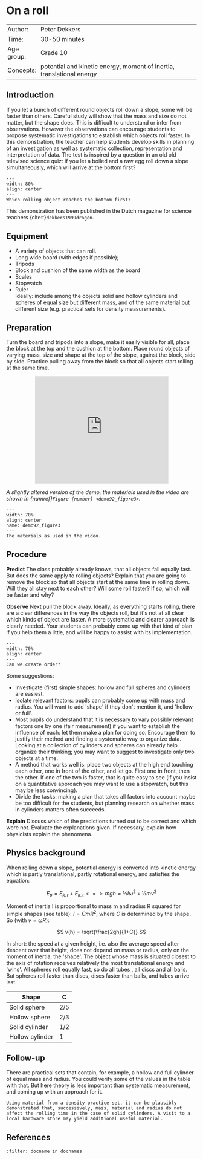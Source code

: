 # On a roll

<table style="width: 100%; border-collapse: collapse; border: none;">
    <tr style="background-color: var(--background-color);"> 
        <td style="text-align: left; padding: 3px; border: none; color: var(--text-color)">Author:</td>
        <td style="text-align: left; padding: 3px; border: none; color: var(--text-color)">Peter Dekkers</td>
    </tr>
    <tr style="background-color: var(--background-color);"> 
        <td style="text-align: left; padding: 3px; border: none; color: var(--text-color)">Time:</td>
        <td style="text-align: left; padding: 3px; border: none; color: var(--text-color)">30-50 minutes</td>
    </tr>
    <tr style="background-color: var(--background-color);"> 
        <td style="text-align: left; padding: 3px; border: none; color: var(--text-color)">Age group:</td>
        <td style="text-align: left; padding: 3px; border: none; color: var(--text-color)">Grade 10</td>
    </tr>
    <tr style="background-color: var(--background-color);"> 
        <td style="text-align: left; padding: 3px; border: none; color: var(--text-color)">Concepts:</td>
        <td style="text-align: left; padding: 3px; border: none; color: var(--text-color)">potential and kinetic energy, moment of inertia, translational energy</td>
    </tr>
</table>

## Introduction
If you let a bunch of different round objects roll down a slope, some will be faster than others. Careful study will show that the mass and size do not matter, but the shape does. This is difficult to understand or infer from observations. However the observations can encourage students to propose systematic investigations to establish which objects roll faster. In this demonstration, the teacher can help students develop skills in planning of an investigation as well as systematic collection, representation and interpretation of data. The test is inspired by a question in an old old televised science quiz: if you let a boiled and a raw egg roll down a slope simultaneously, which will arrive at the bottom first? 

```{figure} demo92_figure1.jpg
---
width: 80%
align: center
---
Which rolling object reaches the bottom first?
```

This demonstration has been published in the Dutch magazine for science teachers {cite:t}`dekkers1999drogen`.

## Equipment
* A variety of objects that can roll. 
* Long wide board (with edges if possible); 
* Tripods
* Block and cushion of the same width as the board
* Scales
* Stopwatch
* Ruler\
Ideally: include among the objects solid and hollow cylinders and spheres of equal size but different mass, and of the same material but different size (e.g. practical sets for density measurements).

## Preparation
Turn the board and tripods into a slope, make it easily visible for all, place the block at the top and the cushion at the bottom. Place round objects of varying mass, size and shape at the top of the slope, against the block, side by side. 
Practice pulling away from the block so that all objects start rolling at the same time.



<div style="display: flex; justify-content: center;">
    <div style="position: relative; width: 70%; height: 0; padding-bottom: 56.25%;">
        <iframe
            src="https://www.youtube.com/embed/PY2blUzvXvQ?si=PzcmCcQzGvPmgHVM"
            style="position: absolute; top: 0; left: 0; width: 100%; height: 100%;"
            frameborder="0"
            allow="accelerometer; autoplay; clipboard-write; encrypted-media; gyroscope; picture-in-picture"
            allowfullscreen
        ></iframe>
    </div>
</div>

*A slightly altered version of the demo, the materials used in the video are shown in {numref}`Figure {number} <demo92_figure3>`.*

```{figure} demo92_figure3.jpg
---
width: 70%
align: center
name: demo92_figure3
---
The materials as used in the video.
```

## Procedure
**Predict** The class probably already knows, that all objects fall equally fast. But does the same apply to rolling objects? Explain that you are going to remove the block so that all objects start at the same time in rolling down. Will they all stay next to each other? Will some roll faster? If so, which will be faster and why? 

**Observe** Next pull the block away. Ideally, as everything starts rolling, there are a clear differences in the way the objects roll, but it's not at all clear which kinds of object are faster. A more systematic and clearer approach is clearly needed. Your students can probably come up with that kind of plan if you help them a little, and will be happy to assist with its implementation.

```{figure} demo92_figure2.jpg
---
width: 70%
align: center
---
Can we create order?
```

Some suggestions:
- Investigate (first) simple shapes: hollow and full spheres and cylinders are easiest.
- Isolate relevant factors: pupils can probably come up with mass and radius. You will want to add 'shape' if they don't mention it, and 'hollow or full'.
- Most pupils do understand that it is necessary to vary possibly relevant factors one by one (fair measurement) if you want to establish the influence of each: let them make a plan for doing so. Encourage them to justify their method and finding a systematic way to organize data. Looking at a collection of cylinders and spheres can already help organize their thinking; you may want to suggest to investigate only two objects at a time.
- A method that works well is: place two objects at the high end touching each other, one in front of the other, and let go. First one in front, then the other. If one of the two is faster, that is quite easy to see (if you insist on a quantitative approach you may want to use a stopwatch, but this may be less convincing).
- Divide the tasks: making a plan that takes all factors into account maybe be too difficult for the students, but planning research on whether mass in cylinders matters often succeeds.

**Explain** Discuss which of the predictions turned out to be correct and which were not. Evaluate the explanations given. If necessary, explain how physicists explain the phenomena.

## Physics background
When rolling down a slope, potential energy is converted into kinetic energy which is partly translational, partly rotational energy, and satisfies the equation: 

$$
    E_p = E_{k,r} + E_{k,t} <=> mgh = ½Iω^2 + ½mv^2
$$ 

Moment of inertia I is proportional to mass m and radius R squared for simple shapes (see table):
 $I = CmR^2$, where $C$ is determined by the shape. 
So (with $v = ωR$): 

$$
    v(h) = \sqrt{\frac{2gh}{1+C}}
$$

In short: the speed at a given height, i.e. also the average speed after descent over that height, does not depend on mass or radius, only on the moment of inertia, the 'shape'. The object whose mass is situated closest to the axis of rotation receives relatively the most translational energy and 'wins'. All spheres roll equally fast, so do all tubes , all discs and all balls. But spheres roll faster than discs, discs faster than balls, and tubes arrive last.

|Shape|C|
|---|---|
|Solid sphere|2/5|
|Hollow sphere|2/3|
|Solid cylinder|1/2|
|Hollow cylinder|1|

## Follow-up
There are practical sets that contain, for example, a hollow and full cylinder of equal mass and radius. You could verify some of the values in the table with that. But here theory is less important than systematic measurement, and coming up with an approach for it. 

```{tip}
Using material from a density practice set, it can be plausibly demonstrated that, successively, mass, material and radius do not affect the rolling time in the case of solid cylinders. A visit to a local hardware store may yield additional useful material. 
```

## References
```{bibliography}
:filter: docname in docnames
```
